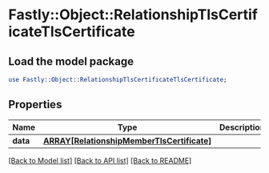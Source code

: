 # Fastly::Object::RelationshipTlsCertificateTlsCertificate

## Load the model package
```perl
use Fastly::Object::RelationshipTlsCertificateTlsCertificate;
```

## Properties
Name | Type | Description | Notes
------------ | ------------- | ------------- | -------------
**data** | [**ARRAY[RelationshipMemberTlsCertificate]**](RelationshipMemberTlsCertificate.md) |  | [optional] 

[[Back to Model list]](../README.md#documentation-for-models) [[Back to API list]](../README.md#documentation-for-api-endpoints) [[Back to README]](../README.md)


